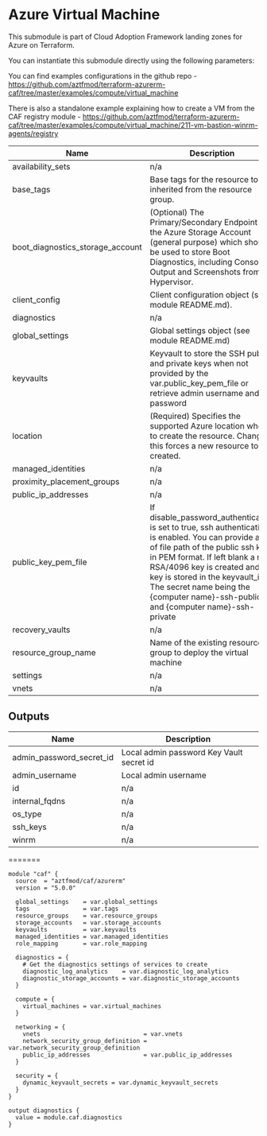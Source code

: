 # Azure Virtual Machine

This submodule is part of Cloud Adoption Framework landing zones for Azure on Terraform.

You can instantiate this submodule directly using the following parameters:

You can find examples configurations in the github repo - https://github.com/aztfmod/terraform-azurerm-caf/tree/master/examples/compute/virtual_machine

There is also a standalone example explaining how to create a VM from the CAF registry module - https://github.com/aztfmod/terraform-azurerm-caf/tree/master/examples/compute/virtual_machine/211-vm-bastion-winrm-agents/registry 

| Name | Description | Type | Default | Required |
|------|-------------|------|---------|:--------:|
| availability\_sets | n/a | `map` | `{}` | no |
| base\_tags | Base tags for the resource to be inherited from the resource group. | `map` | n/a | yes |
| boot\_diagnostics\_storage\_account | (Optional) The Primary/Secondary Endpoint for the Azure Storage Account (general purpose) which should be used to store Boot Diagnostics, including Console Output and Screenshots from the Hypervisor. | `map` | `{}` | no |
| client\_config | Client configuration object (see module README.md). | `any` | n/a | yes |
| diagnostics | n/a | `map` | `{}` | no |
| global\_settings | Global settings object (see module README.md) | `any` | n/a | yes |
| keyvaults | Keyvault to store the SSH public and private keys when not provided by the var.public\_key\_pem\_file or retrieve admin username and password | `string` | `""` | no |
| location | (Required) Specifies the supported Azure location where to create the resource. Changing this forces a new resource to be created. | `string` | n/a | yes |
| managed\_identities | n/a | `map` | `{}` | no |
| proximity\_placement\_groups | n/a | `map` | `{}` | no |
| public\_ip\_addresses | n/a | `map` | `{}` | no |
| public\_key\_pem\_file | If disable\_password\_authentication is set to true, ssh authentication is enabled. You can provide a list of file path of the public ssh key in PEM format. If left blank a new RSA/4096 key is created and the key is stored in the keyvault\_id. The secret name being the {computer name}-ssh-public and {computer name}-ssh-private | `string` | `""` | no |
| recovery\_vaults | n/a | `map` | `{}` | no |
| resource\_group\_name | Name of the existing resource group to deploy the virtual machine | `any` | n/a | yes |
| settings | n/a | `any` | n/a | yes |
| vnets | n/a | `any` | n/a | yes |

## Outputs

| Name | Description |
|------|-------------|
| admin\_password\_secret\_id | Local admin password Key Vault secret id |
| admin\_username | Local admin username |
| id | n/a |
| internal\_fqdns | n/a |
| os\_type | n/a |
| ssh\_keys | n/a |
| winrm | n/a |
=======
```
module "caf" {
  source  = "aztfmod/caf/azurerm"
  version = "5.0.0"

  global_settings    = var.global_settings
  tags               = var.tags
  resource_groups    = var.resource_groups
  storage_accounts   = var.storage_accounts
  keyvaults          = var.keyvaults
  managed_identities = var.managed_identities
  role_mapping       = var.role_mapping

  diagnostics = {
    # Get the diagnostics settings of services to create
    diagnostic_log_analytics    = var.diagnostic_log_analytics
    diagnostic_storage_accounts = var.diagnostic_storage_accounts
  }

  compute = {
    virtual_machines = var.virtual_machines
  }

  networking = {
    vnets                             = var.vnets
    network_security_group_definition = var.network_security_group_definition
    public_ip_addresses               = var.public_ip_addresses
  }

  security = {
    dynamic_keyvault_secrets = var.dynamic_keyvault_secrets
  }
}

output diagnostics {
  value = module.caf.diagnostics
}
```
